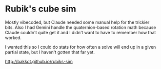 # Rubik's cube sim

Mostly vibecoded, but Claude needed some manual help for the trickier bits. Also I had Gemini handle the quaternion-based rotation math because Claude couldn't quite get it and I didn't want to have to remember how that worked.

I wanted this so I could do stats for how often a solve will end up in a given partial state, but I haven't gotten that far yet.

http://bakkot.github.io/rubiks-sim
